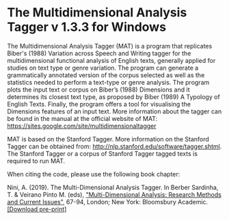# The Multidimensional Analysis Tagger v 1.3.3 for Windows

The Multidimensional Analysis Tagger (MAT) is a program that replicates Biber's (1988) Variation across Speech and Writing tagger for the multidimensional functional analysis of English texts, generally applied for studies on text type or genre variation. The program can generate a grammatically annotated version of the corpus selected as well as the statistics needed to perform a text-type or genre analysis. The program plots the input text or corpus on Biber’s (1988) Dimensions and it determines its closest text type, as proposed by Biber (1989) A Typology of English Texts. Finally, the program offers a tool for visualising the Dimensions features of an input text. More information about the tagger can be found in the manual at the official website of MAT: https://sites.google.com/site/multidimensionaltagger

MAT is based on the Stanford Tagger. More information on the Stanford Tagger can be obtained from: http://nlp.stanford.edu/software/tagger.shtml. The Stanford Tagger or a corpus of Stanford Tagger tagged texts is required to run MAT.

When citing the code, please use the following book chapter:

Nini, A. (2019). The Multi-Dimensional Analysis Tagger. In Berber Sardinha, T. & Veirano Pinto M. (eds), ["Multi-Dimensional Analysis: Research Methods and Current Issues"](https://www.bloomsbury.com/uk/multi-dimensional-analysis-9781350023840/), 67-94, London; New York: Bloomsbury Academic.
[[Download pre-print]](https://niniandrea.files.wordpress.com/2019/06/pre-print-the-multidimensional-analysis-tagger.pdf)
